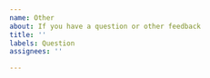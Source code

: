 ```yaml
---
name: Other
about: If you have a question or other feedback
title: ''
labels: Question
assignees: ''

---
```



